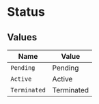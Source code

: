 # Status


## Values

| Name         | Value        |
| ------------ | ------------ |
| `Pending`    | Pending      |
| `Active`     | Active       |
| `Terminated` | Terminated   |